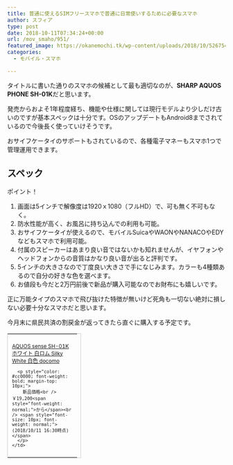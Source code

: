 ```yaml
---
title: 普通に使えるSIMフリースマホで普通に日常使いするために必要なスマホ
author: スフィア
type: post
date: 2018-10-11T07:34:24+00:00
url: /mov_smaho/951/
featured_image: https://okanemochi.tk/wp-content/uploads/2018/10/5267544743_9e64b06c45_q.jpg
categories:
  - モバイル・スマホ

---
```

タイトルに書いた通りのスマホの候補として最も適切なのが、<span class="line-orange"><strong>SHARP AQUOS PHONE SH-01K</strong></span>だと思います。

発売からおよそ1年程度経ち、機能や仕様に関しては現行モデルより少しだけ古いのですが基本スペックは十分です。OSのアップデートもAndroid8までされているので今後長く使っていけそうです。

おサイフケータイのサポートもされているので、各種電子マネーもスマホ1つで管理運用できます。

## スペック

ポイント！
<ol>
      <li>
        画面は5インチで解像度は1920ｘ1080（フルHD）で、可も無く不可もなく。
      </li>
      <li>
        防水性能が高く、お風呂に持ち込んでの利用も可能。
      </li>
      <li>
        おサイフケータイが使えるので、モバイルSuicaやWAONやNANACOやEDYなどもスマホで利用可能。
      </li>
      <li>
        付属のスピーカーはあまり良い音ではないかも知れませんが、イヤフォンやヘッドフォンからの音質はかなり良い音が出ると評判です。
      </li>
      <li>
        5インチの大きさなので丁度良い大きさで手になじみます。カラーも4種類あるので自分の好きな色を選べます。
      </li>
      <li>
        お値段も今だと2万円前後で新品が購入可能なのでお財布にも嬉しいです。
      </li>
</ol>


正に万能タイプのスマホで飛び抜けた特徴が無いけど死角も一切ない絶対に損しない必要十分なスマホだと思います。

今月末に県民共済の割戻金が返ってきたら直ぐに購入する予定です。

<table cellpadding="0" cellspacing="0" border="0" style="border: 1px solid #ccc; width: 170px;">
  <tr style="border-style: none;">
    <td style="vertical-align: top; border-style: none; padding: 10px 10px 0pt; width: 140px;">
      <a href="https://px.a8.net/svt/ejp?a8mat=1NWEY9+CTG7CY+249K+BWGDT&a8ejpredirect=https%3A%2F%2Fwww.amazon.co.jp%2Fdp%2FB077CM6M3R%2F%3Ftag%3Da8-affi-290364-22" target="_blank" rel="nofollow noopener"><img border="0" alt="" src="https://images-fe.ssl-images-amazon.com/images/I/411EE2FWE5L._SS160_.jpg" /></a>
    </td>
  </tr>
  
  <tr style="border-style: none;">
    <td style="font-size: 12px; vertical-align: middle; border-style: none; padding: 10px;">
      <p style="padding: 0; margin: 0;">
        <a href="https://px.a8.net/svt/ejp?a8mat=1NWEY9+CTG7CY+249K+BWGDT&a8ejpredirect=https%3A%2F%2Fwww.amazon.co.jp%2Fdp%2FB077CM6M3R%2F%3Ftag%3Da8-affi-290364-22" target="_blank" rel="nofollow noopener">AQUOS sense SH-01K ホワイト 白ロム Silky White 白色 docomo</a>
      </p>
      
      <p style="color: #cc0000; font-weight: bold; margin-top: 10px;">
        新品価格<br /> ￥19,200<span style="font-weight: normal;">から</span><br /> <span style="font-size: 10px; font-weight: normal;">(2018/10/11 16:30時点)</span>
      </p>
    </td>
  </tr>
</table>

<img border="0" width="1" height="1" src="https://www14.a8.net/0.gif?a8mat=1NWEY9+CTG7CY+249K+BWGDT" alt="" />
